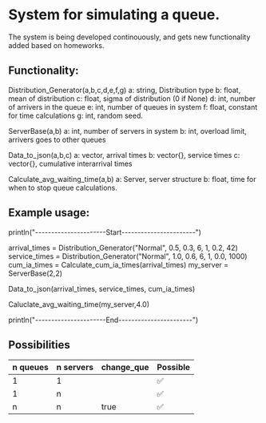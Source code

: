 # System for simulating a queue. 
The system is being developed continouously, and gets new functionality added based on homeworks.

## Functionality:
Distribution_Generator(a,b,c,d,e,f,g)
a: string, Distribution type
b: float, mean of distribution
c: float, sigma of distribution (0 if None)
d: int, number of arrivers in the queue
e: int, number of queues in system
f: float, constant for time calculations
g: int, random seed.

ServerBase(a,b)
a: int, number of servers in system
b: int, overload limit, arrivers goes to other queues

Data_to_json(a,b,c)
a: vector, arrival times
b: vector{}, service times
c: vector{}, cumulative interarrival times

Calculate_avg_waiting_time(a,b)
a: Server, server structure
b: float, time for when to stop queue calculations. 


## Example usage:
println("----------------------Start-----------------------")

arrival_times = Distribution_Generator("Normal", 0.5, 0.3, 6, 1, 0.2, 42)
service_times = Distribution_Generator("Normal", 1.0, 0.6, 6, 1, 0.0, 1000)
cum_ia_times = Calculate_cum_ia_times(arrival_times)
my_server = ServerBase(2,2)

Data_to_json(arrival_times, service_times, cum_ia_times)

Caluclate_avg_waiting_time(my_server,4.0)

println("----------------------End-----------------------")

## Possibilities
| n queues | n servers | change_que            | Possible   |
|----------|-----------|---------------------- |------------|
| 1        | 1         |                       | ✅         |
| 1        | n         |                       | ✅         |
| n        | n         |  true                 | ✅        |

